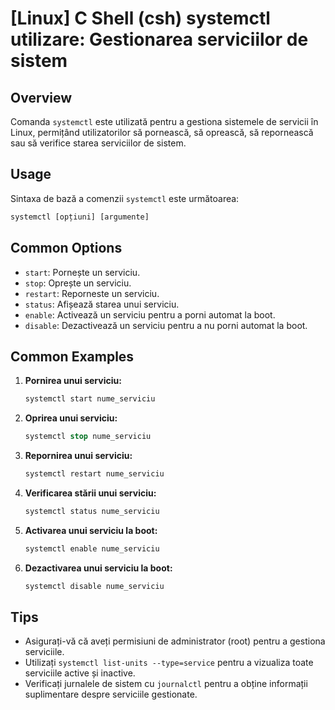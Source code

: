 # [Linux] C Shell (csh) systemctl utilizare: Gestionarea serviciilor de sistem

## Overview
Comanda `systemctl` este utilizată pentru a gestiona sistemele de servicii în Linux, permițând utilizatorilor să pornească, să oprească, să repornească sau să verifice starea serviciilor de sistem.

## Usage
Sintaxa de bază a comenzii `systemctl` este următoarea:

```csh
systemctl [opțiuni] [argumente]
```

## Common Options
- `start`: Pornește un serviciu.
- `stop`: Oprește un serviciu.
- `restart`: Reporneste un serviciu.
- `status`: Afișează starea unui serviciu.
- `enable`: Activează un serviciu pentru a porni automat la boot.
- `disable`: Dezactivează un serviciu pentru a nu porni automat la boot.

## Common Examples
1. **Pornirea unui serviciu:**
   ```csh
   systemctl start nume_serviciu
   ```

2. **Oprirea unui serviciu:**
   ```csh
   systemctl stop nume_serviciu
   ```

3. **Repornirea unui serviciu:**
   ```csh
   systemctl restart nume_serviciu
   ```

4. **Verificarea stării unui serviciu:**
   ```csh
   systemctl status nume_serviciu
   ```

5. **Activarea unui serviciu la boot:**
   ```csh
   systemctl enable nume_serviciu
   ```

6. **Dezactivarea unui serviciu la boot:**
   ```csh
   systemctl disable nume_serviciu
   ```

## Tips
- Asigurați-vă că aveți permisiuni de administrator (root) pentru a gestiona serviciile.
- Utilizați `systemctl list-units --type=service` pentru a vizualiza toate serviciile active și inactive.
- Verificați jurnalele de sistem cu `journalctl` pentru a obține informații suplimentare despre serviciile gestionate.